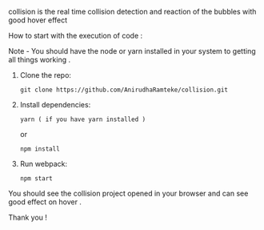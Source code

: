 collision is the real time collision detection and reaction of the bubbles with good hover effect 

How to start with the execution of code : 

Note - You should have the node or yarn installed in your system to getting all things working . 

1.  Clone the repo:

        git clone https://github.com/AnirudhaRamteke/collision.git

2.  Install dependencies:

        yarn ( if you have yarn installed )

    or

        npm install 

3.  Run webpack:

        npm start

You should see the collision project opened in your browser and can see good effect on hover .

Thank you !
